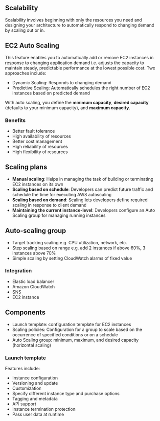 ## Scalability

Scalability involves beginning with only the resources you need and designing your architecture to automatically respond to changing demand by scaling out or in.

## EC2 Auto Scaling

This feature enables you to automatically add or remove EC2 instances in response to changing application demand i.e. adjusts the capacity to maintain steady, predictable performance at the lowest possible cost. Two approaches include:

- Dynamic Scaling: Responds to changing demand
- Predictive Scaling: Automatically schedules the right number of EC2 instances based on predicted demand

With auto scaling, you define the **minimum capacity**, **desired capacity** (defaults to your minimum capacity), and **maximum capacity**.

### Benefits

- Better fault tolerance
- High availability of resources
- Better cost management
- High reliability of resources
- High flexibility of resources

## Scaling plans

- **Manual scaling**: Helps in managing the task of building or terminating EC2 instances on its own
- **Scaling based on schedule**: Developers can predict future traffic and schedule the time for executing AWS autoscaling
- **Scaling based on demand**: Scaling lets developers define required scaling in response to client demand
- **Maintaining the current instance-level**: Developers configure an Auto Scaling group for managing running instances

## Auto-scaling group

- Target tracking scaling e.g. CPU utilization, network, etc.
- Step scaling based on range e.g. add 2 instances if above 60%, 3 instances above 70%
- Simple scaling by setting CloudWatch alarms of fixed value

### Integration

- Elastic load balancer
- Amazon CloudWatch
- SNS
- EC2 instance

## Components

- Launch template: configuration template for EC2 instances
- Scaling policies: Configuration for a group to scale based on the occurrence of specified conditions or on a schedule
- Auto Scaling group: minimum, maximum, and desired capacity (horizontal scaling)

### Launch template

Features include:

- Instance configuration
- Versioning and update
- Customization
- Specify different instance type and purchase options
- Tagging and metadata
- API support
- Instance termination protection
- Pass user data at runtime
